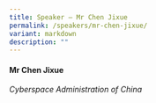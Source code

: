 ```yaml
---
title: Speaker – Mr Chen Jixue
permalink: /speakers/mr-chen-jixue/
variant: markdown
description: ""
---
```

#### **Mr Chen Jixue**

*Cyberspace Administration of China*